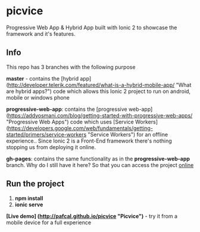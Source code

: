# picvice
Progressive Web App &amp; Hybrid App built with Ionic 2 to showcase the framework and it's features.

## Info
This repo has 3 branches with the following purpose

**master** - contains the [hybrid app] (http://developer.telerik.com/featured/what-is-a-hybrid-mobile-app/ "What are hybrid apps?") code which allows this Ionic 2 project to run on android, mobile or windows phone

**progressive-web-app**: contains the [progressive web-app] (https://addyosmani.com/blog/getting-started-with-progressive-web-apps/ "Progressive Web Apps") code which uses [Service Workers] (https://developers.google.com/web/fundamentals/getting-started/primers/service-workers "Service Workers") for an offline experience.. Since Ionic 2 is a Front-End framework there's nothing stopping us from deploying it online.

**gh-pages**: contains the same functionality as in the **progressive-web-app** branch. Why do I still have it here? So that you can access the project [online](http://pafcal.github.io/picvice "Picvice")
## Run the project

1. **npm install**
2. **ionic serve**

**[Live demo] (http://pafcal.github.io/picvice "Picvice")** - try it from a mobile device for a full experience